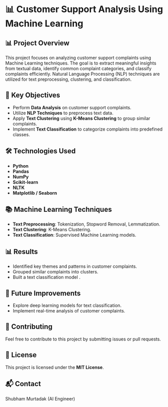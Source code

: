 # 📊 Customer Support Analysis Using Machine Learning

## 📊 Project Overview
This project focuses on analyzing customer support complaints using Machine Learning techniques. The goal is to extract meaningful insights from textual data, identify common complaint categories, and classify complaints efficiently. Natural Language Processing (NLP) techniques are utilized for text preprocessing, clustering, and classification.

## 🚀 Key Objectives
- Perform **Data Analysis** on customer support complaints.
- Utilize **NLP Techniques** to preprocess text data.
- Apply **Text Clustering** using **K-Means Clustering** to group similar complaints.
- Implement **Text Classification** to categorize complaints into predefined classes.

## 🛠️ Technologies Used
- **Python**
- **Pandas**
- **NumPy**
- **Scikit-learn**
- **NLTK**
- **Matplotlib / Seaborn**

## 📚 Machine Learning Techniques
- **Text Preprocessing**: Tokenization, Stopword Removal, Lemmatization.
- **Text Clustering**: K-Means Clustering.
- **Text Classification**: Supervised Machine Learning models.

## 📊 Results
- Identified key themes and patterns in customer complaints.
- Grouped similar complaints into clusters.
- Built a text classification model .

## 🧠 Future Improvements
- Explore deep learning models for text classification.
- Implement real-time analysis of customer complaints.

## 🤝 Contributing
Feel free to contribute to this project by submitting issues or pull requests.

## 📄 License
This project is licensed under the **MIT License**.

## 📬 Contact
Shubham Murtadak (AI Engineer)
